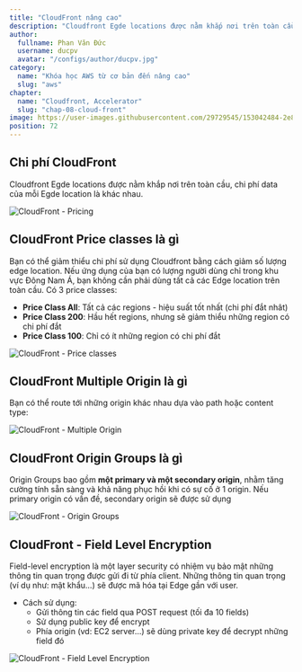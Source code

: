 ```yaml
---
title: "CloudFront nâng cao"
description: "Cloudfront Egde locations được nằm khắp nơi trên toàn cầu, chi phí data của mỗi Egde location là khác nhau. Bạn có thể giảm thiểu chi phí sử dụng Cloudfront bằng cách giảm số lượng edge location."
author:
  fullname: Phan Văn Đức
  username: ducpv
  avatar: "/configs/author/ducpv.jpg"
category:
  name: "Khóa học AWS từ cơ bản đến nâng cao"
  slug: "aws"
chapter:
  name: "Cloudfront, Accelerator"
  slug: "chap-08-cloud-front"
image: https://user-images.githubusercontent.com/29729545/153042484-2e8e09f3-92ad-494d-ad07-f79914c14772.png
position: 72
---
```


## Chi phí CloudFront

Cloudfront Egde locations được nằm khắp nơi trên toàn cầu, chi phí data của mỗi Egde location là khác nhau.

![CloudFront - Pricing](https://preventdirectaccess.com/wp-content/uploads/2021/08/pda-cloudfront-on-demand-pricing.png)

## CloudFront Price classes là gì

Bạn có thể giảm thiểu chi phí sử dụng Cloudfront bằng cách giảm số lượng edge location. Nếu ứng dụng của bạn có lượng người dùng chỉ trong khu vực Đông Nam Á, bạn không cần phải dùng tất cả các Edge location trên toàn cầu. Có 3 price classes:

- **Price Class All**: Tất cả các regions - hiệu suất tốt nhất (chi phí đắt nhât)
- **Price Class 200**: Hầu hết regions, nhưng sẽ giảm thiểu những region có chi phí đắt
- **Price Class 100**: Chỉ có ít những region có chi phí đắt

![CloudFront - Price classes](https://user-images.githubusercontent.com/29729545/153042484-2e8e09f3-92ad-494d-ad07-f79914c14772.png)

## CloudFront Multiple Origin là gì

Bạn có thể route tới những origin khác nhau dựa vào path hoặc content type:

![CloudFront - Multiple Origin](https://user-images.githubusercontent.com/29729545/153046606-e7540a73-3072-4ed0-bc48-053dac372277.png)

## CloudFront Origin Groups là gì

Origin Groups bao gồm **một primary và một secondary origin**, nhằm tăng cường tính sẵn sàng và khả năng phục hồi khi có sự cố ở 1 origin. Nếu primary origin có vấn đề, secondary origin sẽ được sử dụng

![CloudFront - Origin Groups](https://docs.aws.amazon.com/AmazonCloudFront/latest/DeveloperGuide/images/origingroups-overview.png)

## CloudFront - Field Level Encryption

Field-level encryption là một layer security có nhiệm vụ bảo mật những thông tin quan trọng được gửi đi từ phía client. Những thông tin quan trọng (ví dụ như: mật khẩu...) sẽ được mã hóa tại Edge gần với user.

- Cách sử dụng:
  - Gửi thông tin các field qua POST request (tối đa 10 fields)
  - Sử dụng public key để encrypt
  - Phía origin (vd: EC2 server...) sẽ dùng private key để decrypt những field đó

![CloudFront - Field Level Encryption](https://user-images.githubusercontent.com/29729545/153169711-be572b7b-cd39-4683-a088-f0e4fd585601.png)
